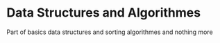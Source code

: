 # Data Structures and Algorithmes
Part of basics data structures and sorting algorithmes and nothing more
